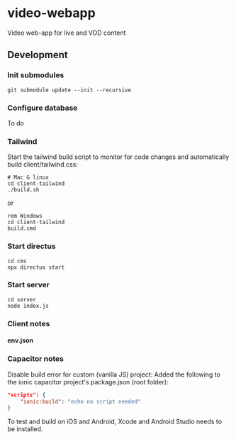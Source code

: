 # video-webapp
Video web-app for live and VOD content


## Development
### Init submodules
```shell
git submodule update --init --recursive
```

### Configure database
To do

### Tailwind
Start the tailwind build script to monitor for code changes and automatically build client/tailwind.css:
```shell
# Mac & linux
cd client-tailwind
./build.sh
```
or
```batch
rem Windows
cd client-tailwind
build.cmd
```

### Start directus
```shell
cd cms
npx directus start
```

### Start server
```shell
cd server
node index.js
```

### Client notes
#### env.json


### Capacitor notes
Disable build error for custom (vanilla JS) project: Added the following to the ionic capacitor project's package.json (root folder):
```json
"scripts": {
    "ionic:build": "echo no script needed"
}
```

To test and build on iOS and Android, Xcode and Android Studio needs to be installed.